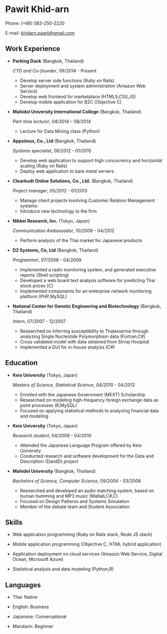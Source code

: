 Pawit Khid-arn
==============

Phone: (+66) 083-250-2220

E-mail: khidarn.pawit@gmail.com

Work Experience
---------------

* **Parking Duck** (Bangkok, Thailand)

    *CTO and Co-founder*, 09/2014 - Present

    - Develop server side functions (Ruby on Rails)
    - Server deployment and system administration (Amazon Web Service)
    - Develop web frontend for marketplace (HTML5,CSS,JS)
    - Develop mobile application for B2C (Objective C)

* **Mahidol University International College** (Bangkok, Thailand)

    *Part-time lecturer*, 04/2014 – 08/2014

    - Lecture for Data Mining class (Python)

* **Appximus, Co., Ltd** (Bangkok, Thailand)

    *Systems specialist*, 06/2012 - 01/2015

    - Develop web application to support high concurrency and horizontal scaling (Ruby on Rails)
    - Deploy web application to bare metal servers

* **Clearkudt Online Solutions, Co., Ltd.** (Bangkok, Thailand)

    *Project manager*, 05/2012 - 01/2013

    - Manage client projects involving Customer Relation Management systems
    - Introduce new technology to the firm

* **Nikkei Research, Inc.** (Tokyo, Japan)

    *Communication Ambassador*, 10/2009 - 04/2012

    - Perform analysis of the Thai market for Japanese products

* **D2 Systems, Co, Ltd** (Bangkok, Thailand)

    *Programmer*, 07/2008 - 04/2009

    - Implemented a radio monitoring system, and generated executive reports (Shell scripting)
    - Developed a web board text analysis software for predicting Thai stock prices (C)
    - Implemented components for an enterprise network monitoring platform (PHP,MySQL)

* **National Center for Genetic Engineering and Biotechnology** (Bangkok, Thailand)

    *Intern*, 07/2007 - 12/2007

    - Researched on inferring susceptibility to Thalassemia through analyzing Single Nucleotide Polymorphism data (Fortran,C#)
    - Cross validated model with data obtained from Siriraj Hosipital
    - Implemented a GUI for in-house analysis (C#)

Education
---------

* **Keio University** (Tokyo, Japan)

    *Masters of Science, Statistical Science*, 04/2010 - 04/2012

    - Enrolled with the Japanese Government (MEXT) Scholarship
    - Researched on modeling high-frequency foreign exchange data as point processes (R,MySQL)
    - Focused on applying statistical methods to analyzing financial data and modeling

* **Keio University** (Tokyo, Japan)

    *Research student*, 04/2009 - 04/2010

    - Attended the Japanese Language Program offered by Keio University
    - Conducted research and software development for the Data and Description (DandD) project

* **Mahidol University** (Bangkok, Thailand)

    *Bachelors of Science, Computer Science*, 09/2004 - 03/2008

    - Researched and developed an audio matching system, based on human humming and MP3 music (Matlab,C#,C)
    - Focused on Design Patterns and Systems Simulation
    - Member of the debate team and Student Association

Skills
------

* Web application programming (Ruby on Rails stack, Node JS stack)

* Mobile application programming (Objective C, HTML hybrid application)

* Application deployment on cloud services (Amazon Web Service, Digital Ocean, Microsoft Azure)

* Statistical analysis and data modeling (Python,R)

Languages
---------

* Thai: Native

* English: Business

* Japanese: Conversational

* Mandarin: Beginner
